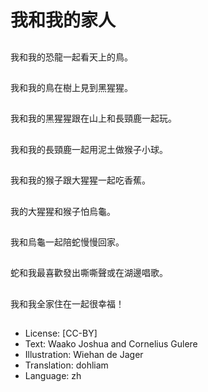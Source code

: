# 我和我的家人

##
我和我的恐龍一起看天上的鳥。

##
我和我的鳥在樹上見到黑猩猩。

##
我和我的黑猩猩跟在山上和長頸鹿一起玩。

##
我和我的長頸鹿一起用泥土做猴子小球。

##
我和我的猴子跟大猩猩一起吃香蕉。

##
我的大猩猩和猴子怕烏龜。

##
我和烏龜一起陪蛇慢慢回家。

##
蛇和我最喜歡發出嘶嘶聲或在湖邊唱歌。

##
我和我全家住在一起很幸福！

##
* License: [CC-BY]
* Text: Waako Joshua and Cornelius Gulere
* Illustration: Wiehan de Jager
* Translation: dohliam
* Language: zh
